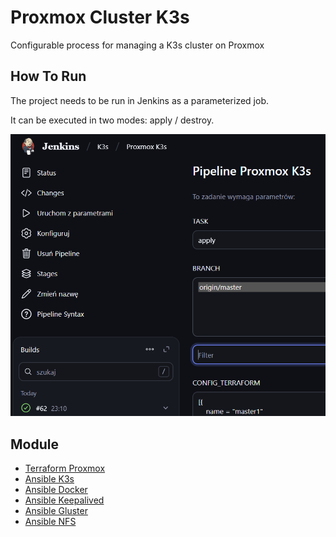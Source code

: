 # Proxmox Cluster K3s
Configurable process for managing a K3s cluster on Proxmox

## How To Run 
The project needs to be run in Jenkins as a parameterized job.

It can be executed in two modes: apply / destroy.

![example](./assets/example.png)

## Module
* [Terraform Proxmox](https://github.com/KNOSERO/proxmox_teraform_vm)
* [Ansible K3s](https://github.com/KNOSERO/ansible_k3s)
* [Ansible Docker](https://github.com/KNOSERO/ansible_docker)
* [Ansible Keepalived](https://github.com/KNOSERO/ansible_keepalived)
* [Ansible Gluster](https://github.com/KNOSERO/ansible_gluster)
* [Ansible NFS](https://github.com/KNOSERO/ansible_nfs)